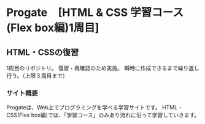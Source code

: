# Progate　[HTML & CSS 学習コース(Flex box編)1周目]

## HTML・CSSの復習
1周目のリポジトリ。
復習・再確認のため実施。
瞬時に作成できるまで繰り返し行う。（上限３周目まで）

### サイト概要
Progateは、Web上でプログラミングを学べる学習サイトです。
HTML・CSS(Flex box編)では、「学習コース」のみあり流れに沿って学習していきます。